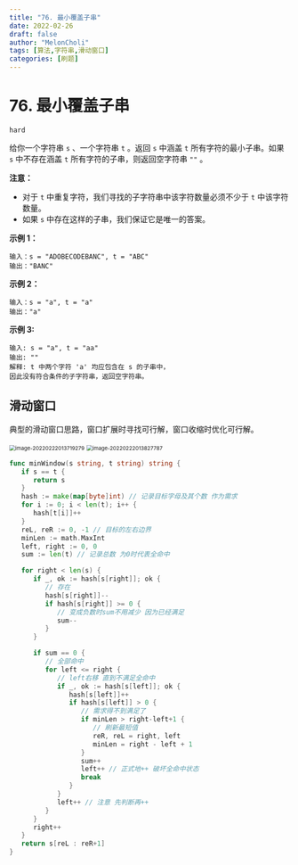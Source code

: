 ```yaml
---
title: "76. 最小覆盖子串"
date: 2022-02-26
draft: false
author: "MelonCholi"
tags: [算法,字符串,滑动窗口]
categories: [刷题]
---
```


# 76. 最小覆盖子串

`hard`

给你一个字符串 `s` 、一个字符串 `t` 。返回 `s` 中涵盖 `t` 所有字符的最小子串。如果 `s` 中不存在涵盖 `t` 所有字符的子串，则返回空字符串 `""` 。

**注意：**

- 对于 `t` 中重复字符，我们寻找的子字符串中该字符数量必须不少于 `t` 中该字符数量。
- 如果 `s` 中存在这样的子串，我们保证它是唯一的答案。

 **示例 1：**

```
输入：s = "ADOBECODEBANC", t = "ABC"
输出："BANC"
```

**示例 2：**

```
输入：s = "a", t = "a"
输出："a"
```

**示例 3:**

```
输入: s = "a", t = "aa"
输出: ""
解释: t 中两个字符 'a' 均应包含在 s 的子串中，
因此没有符合条件的子字符串，返回空字符串。
```

## 滑动窗口

典型的滑动窗口思路，窗口扩展时寻找可行解，窗口收缩时优化可行解。

<img src="https://markdown-1303167219.cos.ap-shanghai.myqcloud.com/image-20220222013719279.png" alt="image-20220222013719279" style="zoom: 67%;" />

<img src="https://markdown-1303167219.cos.ap-shanghai.myqcloud.com/image-20220222013827787.png" alt="image-20220222013827787" style="zoom:67%;" />

```go
func minWindow(s string, t string) string {
   if s == t {
      return s
   }
   hash := make(map[byte]int) // 记录目标字母及其个数 作为需求
   for i := 0; i < len(t); i++ {
      hash[t[i]]++
   }
   reL, reR := 0, -1 // 目标的左右边界
   minLen := math.MaxInt
   left, right := 0, 0
   sum := len(t) // 记录总数 为0时代表全命中

   for right < len(s) {
      if _, ok := hash[s[right]]; ok {
         // 存在
         hash[s[right]]--
         if hash[s[right]] >= 0 {
            // 变成负数时sum不用减少 因为已经满足
            sum--
         }
      }

      if sum == 0 {
         // 全部命中
         for left <= right {
            // left右移 直到不满足全命中
            if _, ok := hash[s[left]]; ok {
               hash[s[left]]++
               if hash[s[left]] > 0 {
                  // 需求得不到满足了
                  if minLen > right-left+1 {
                     // 刷新最短值
                     reR, reL = right, left
                     minLen = right - left + 1
                  }
                  sum++
                  left++ // 正式地++ 破坏全命中状态
                  break
               }
            }
            left++ // 注意 先判断再++
         }
      }
      right++
   }
   return s[reL : reR+1]
}
```